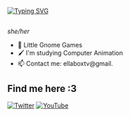 [![Typing SVG](https://readme-typing-svg.demolab.com?font=Fira+Code&pause=1000&color=8565F7&random=false&width=435&lines=Hello!+I'm+Ellabox)](https://git.io/typing-svg)

##

*she/her*
- 🌱 Little Gnome Games
- 🖌️ I'm studying Computer Animation 
- 📫 Contact me: ellaboxtv@gmail.

## Find me here :3

[![Twitter](https://img.shields.io/badge/-Twitter-1DA1F2?style=flat-square&logo=twitter&logoColor=white)](https://twitter.com/ellaboxd)
[![YouTube](https://img.shields.io/badge/-YouTube-FF0000?style=flat-square&logo=youtube&logoColor=white)](https://www.youtube.com/@ELLABOXS)


